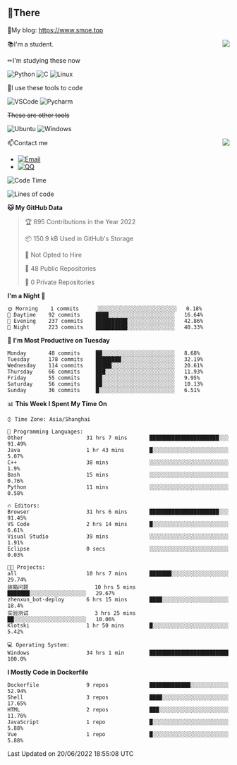 
## 👏There

📰My blog: https://www.smoe.top

<img align="right" src="https://github-readme-stats.vercel.app/api/top-langs/?username=AkashiCoin"/>


📚I'm a student.

✏I'm studying these now

![Python](https://img.shields.io/badge/-Python-blue?style=flat-square&logo=Python&logoColor=fff)
![C](https://img.shields.io/badge/-C-585858?style=flat-square&logo=C&logoColor=fff)
![Linux](https://img.shields.io/badge/-Linux-black?style=flat-square&logo=Linux&logoColor=fff)

🔨I use these tools to code

![VSCode](https://img.shields.io/badge/-VSCode-blue?style=flat-square&logo=visualstudiocode&logoColor=fff)
![Pycharm](https://img.shields.io/badge/-Pycharm-green?style=flat-square&logo=pycharm&logoColor=fff)

 ~~These are other tools~~

![Ubuntu](https://img.shields.io/badge/-Ubuntu-orange?style=flat-square&logo=Ubuntu&logoColor=fff)
![Windows](https://img.shields.io/badge/-Windows-blue?style=flat-square&logo=Windows&logoColor=fff)

<img align="right" src="https://github-readme-stats.vercel.app/api?username=AkashiCoin" />


📫Contact me

* [![Email](https://img.shields.io/badge/Email-l1040186796@gmail.com-1?style=social&logoColor=fff)](mailto:l1040186796@gmail.com)
* [![QQ](https://img.shields.io/badge/QQ-1040186796-1?style=social&logoColor=fff)](tencent://AddContact/?fromId=45&fromSubId=1&subcmd=all&uin=1040186796&website=www.oicqzone.com)

<!--START_SECTION:waka-->
![Code Time](http://img.shields.io/badge/Code%20Time-70%20hrs%2027%20mins-blue)

![Lines of code](https://img.shields.io/badge/From%20Hello%20World%20I%27ve%20Written-5%20Thousand%20lines%20of%20code-blue)

**🐱 My GitHub Data** 

> 🏆 695 Contributions in the Year 2022
 > 
> 📦 150.9 kB Used in GitHub's Storage 
 > 
> 🚫 Not Opted to Hire
 > 
> 📜 48 Public Repositories 
 > 
> 🔑 0 Private Repositories  
 > 
**I'm a Night 🦉** 

```text
🌞 Morning    1 commits      ░░░░░░░░░░░░░░░░░░░░░░░░░   0.18% 
🌆 Daytime    92 commits     ████░░░░░░░░░░░░░░░░░░░░░   16.64% 
🌃 Evening    237 commits    ██████████░░░░░░░░░░░░░░░   42.86% 
🌙 Night      223 commits    ██████████░░░░░░░░░░░░░░░   40.33%

```
📅 **I'm Most Productive on Tuesday** 

```text
Monday       48 commits     ██░░░░░░░░░░░░░░░░░░░░░░░   8.68% 
Tuesday      178 commits    ████████░░░░░░░░░░░░░░░░░   32.19% 
Wednesday    114 commits    █████░░░░░░░░░░░░░░░░░░░░   20.61% 
Thursday     66 commits     ███░░░░░░░░░░░░░░░░░░░░░░   11.93% 
Friday       55 commits     ██░░░░░░░░░░░░░░░░░░░░░░░   9.95% 
Saturday     56 commits     ██░░░░░░░░░░░░░░░░░░░░░░░   10.13% 
Sunday       36 commits     █░░░░░░░░░░░░░░░░░░░░░░░░   6.51%

```


📊 **This Week I Spent My Time On** 

```text
⌚︎ Time Zone: Asia/Shanghai

💬 Programming Languages: 
Other                    31 hrs 7 mins       ██████████████████████░░░   91.49% 
Java                     1 hr 43 mins        █░░░░░░░░░░░░░░░░░░░░░░░░   5.07% 
C++                      38 mins             ░░░░░░░░░░░░░░░░░░░░░░░░░   1.9% 
Bash                     15 mins             ░░░░░░░░░░░░░░░░░░░░░░░░░   0.76% 
Python                   11 mins             ░░░░░░░░░░░░░░░░░░░░░░░░░   0.58%

🔥 Editors: 
Browser                  31 hrs 6 mins       ██████████████████████░░░   91.45% 
VS Code                  2 hrs 14 mins       █░░░░░░░░░░░░░░░░░░░░░░░░   6.61% 
Visual Studio            39 mins             ░░░░░░░░░░░░░░░░░░░░░░░░░   1.91% 
Eclipse                  0 secs              ░░░░░░░░░░░░░░░░░░░░░░░░░   0.03%

🐱‍💻 Projects: 
all                      10 hrs 7 mins       ███████░░░░░░░░░░░░░░░░░░   29.74% 
装箱问题                     10 hrs 5 mins       ███████░░░░░░░░░░░░░░░░░░   29.67% 
zhenxun_bot-deploy       6 hrs 15 mins       ████░░░░░░░░░░░░░░░░░░░░░   18.4% 
实验测试                     3 hrs 25 mins       ██░░░░░░░░░░░░░░░░░░░░░░░   10.06% 
Klotski                  1 hr 50 mins        █░░░░░░░░░░░░░░░░░░░░░░░░   5.42%

💻 Operating System: 
Windows                  34 hrs 1 min        █████████████████████████   100.0%

```

**I Mostly Code in Dockerfile** 

```text
Dockerfile               9 repos             █████████████░░░░░░░░░░░░   52.94% 
Shell                    3 repos             ████░░░░░░░░░░░░░░░░░░░░░   17.65% 
HTML                     2 repos             ███░░░░░░░░░░░░░░░░░░░░░░   11.76% 
JavaScript               1 repo              █░░░░░░░░░░░░░░░░░░░░░░░░   5.88% 
Vue                      1 repo              █░░░░░░░░░░░░░░░░░░░░░░░░   5.88%

```



 Last Updated on 20/06/2022 18:55:08 UTC
<!--END_SECTION:waka-->
